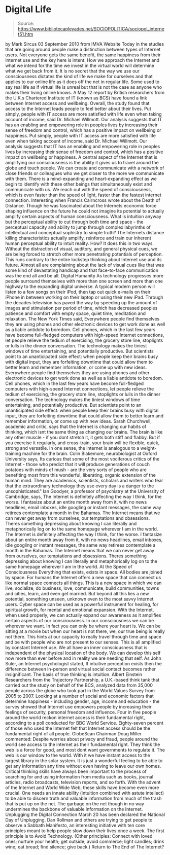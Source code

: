 # Digital Life

> Source: https://www.bibliotecapleyades.net/SOCIOPOLITICA/sociopol_internet51.htm

by Mark Sircus
03 September 2010
from IMVA Website
Today in the studies that are going around people make a distinction between types of Internet users.
Not everyone gets the same benefit, the same happiness from their Internet use and the key here is intent. How we approach the Internet and what we intend for the time we invest in the virtual world will determine what we get back from it. It is no secret that the way we use our consciousness dictates the kind of life we make for ourselves and that applies to our online life as it does off the net in regular life. Some used to say real life as if virtual life is unreal but that is not the case as anyone who makes their living online knows. A May 12 report by British researchers from the U.K.s Chartered Institute of IT (known as BCS) have found a link between Internet access and wellbeing.
Overall, the study found that access to the Internet leads people to feel better about their lives.
Put simply, people with IT access are more satisfied with life even when taking account of income, said Dr. Michael Willmott. Our analysis suggests that IT has an enabling and empowering role in peoples lives by increasing their sense of freedom and control, which has a positive impact on wellbeing or happiness.
Put simply, people with IT access are more satisfied with life even when taking account of income, said Dr. Michael Willmott.
Our analysis suggests that IT has an enabling and empowering role in peoples lives by increasing their sense of freedom and control, which has a positive impact on wellbeing or happiness.
A central aspect of the Internet that is amplifying our consciousness is the ability it gives us to travel around the globe and touch people. We can create and communicate with a network of close friends or colleagues who we get closer to the more we communicate with them.
There is a mind-expanding and heart-expanding effect as we begin to identify with these other beings that simultaneously exist and communicate with us.
We reach out with the speed of consciousness, which is even faster than the speed of light, faster than the fastest internet connection.
Interesting when Francis Cairncross wrote about the Death of Distance.
Though he was fascinated about the Internets economic force shaping influence on the future he could not imagine its potential to actually amplify certain aspects of human consciousness. What is intuition anyway but the perceptual ability to cut through both time and space - the perceptual capacity and ability to jump through complex labyrinths of intellectual and conceptual sophistry to simple truth? The Internets distance killing characteristics actually amplify, reinforce and train our inherent human perceptual ability to intuit reality.
How? It does this in two ways.
Without the distraction of visual, auditory, and general physical cues, we are being forced to stretch other more penetrating potentials of perception. This runs contrary to the entire lockstep thinking about Internet use and its future.
Almost all are complaining about the lack of visual cues like that was some kind of devastating handicap and that face-to-face communication was the end all and be all.
Digital Humanity As technology progresses more people surround themselves with more than one screen and more than one highway to the expanding digital universe.
A typical modern person will listen to a few songs on their iPod, then tap out quick e-mails on their iPhone in between working on their laptop or using their new iPad. Through the decades television has paved the way by speeding up the amount of images and stimulation per period of time, which has decreased peoples patience and comfort with empty space, quiet time, meditation and relaxation. The New York Times said,
Everywhere people find themselves they are using phones and other electronic devices to get work done as well as a liable antidote to boredom. Cell phones, which in the last few years have become full-fledged computers with high-speed Internet connections, let people relieve the tedium of exercising, the grocery store line, stoplights or lulls in the dinner conversation. The technology makes the tiniest windows of time entertaining, and potentially productive. But scientists point to an unanticipated side effect: when people keep their brains busy with digital input, they are forfeiting downtime that could allow them to better learn and remember information, or come up with new ideas.
Everywhere people find themselves they are using phones and other electronic devices to get work done as well as a liable antidote to boredom. Cell phones, which in the last few years have become full-fledged computers with high-speed Internet connections, let people relieve the tedium of exercising, the grocery store line, stoplights or lulls in the dinner conversation.
The technology makes the tiniest windows of time entertaining, and potentially productive. But scientists point to an unanticipated side effect: when people keep their brains busy with digital input, they are forfeiting downtime that could allow them to better learn and remember information, or come up with new ideas.
Sarah Churchwell, academic and critic, says that the Internet is changing our habits of thinking, which isnt the same thing as changing our brains.
The brain is like any other muscle - if you dont stretch it, it gets both stiff and flabby. But if you exercise it regularly, and cross-train, your brain will be flexible, quick, strong and versatile. In one sense, the internet is analogous to a weight-training machine for the brain. Colin Blakemore, neurobiologist at Oxford University says,
Its curious that some of the most vociferous critics of the Internet - those who predict that it will produce generations of couch potatoes with minds of mush - are the very sorts of people who are benefiting most from this wonderful, liberating, organic extension of the human mind. They are academics, scientists, scholars and writers who fear that the extraordinary technology they use every day is a danger to the unsophisticated."
Ian Goodyer, a professor of psychiatry at the University of Cambridge, says,
The Internet is definitely affecting the way I think, for the worse. I fantasize about an entire month away from it, with no news headlines, email inboxes, idle googling or instant messages, the same way retirees contemplate a month in the Bahamas. The Internet means that we can never get away from ourselves, our temptations and obsessions. Theres something depressing about knowing I can literally and metaphorically log on to the same homepage wherever I am in the world.
The Internet is definitely affecting the way I think, for the worse. I fantasize about an entire month away from it, with no news headlines, email inboxes, idle googling or instant messages, the same way retirees contemplate a month in the Bahamas.
The Internet means that we can never get away from ourselves, our temptations and obsessions. Theres something depressing about knowing I can literally and metaphorically log on to the same homepage wherever I am in the world.
At the Speed of Consciousness Everything that exists, exists in space. All bodies are joined by space.
For humans the Internet offers a new space that can connect us like normal space connects all things. This is a new space in which we can live, socialize, do business, love, communicate, build communities, towns and cities, learn, and even get married. But beyond all this lies a new potential, something unseen, unknown even to the most savvy Internet users.
Cyber space can be used as a powerful instrument for healing, for spiritual growth, for mental and emotional expansion. With the Internet, when used properly, we can actually expand our awareness as it amplifies certain aspects of our consciousness. In our consciousness we can be wherever we want. In fact you can only be where your heart is. We can be sitting at a movie but when our heart is not there, we, our true being is really not there. This hints at our capacity to really travel through time and space and be with people who are not present to our senses. This is all amplified by constant Internet use.
We all have an inner consciousness that is independent of the physical location of the body. We can develop this self now more than ever before and in reality we are needing that self.
As John Suler, an Internet psychologist stated,
If intuitive perception exists then the difference between in-person and virtual social contact becomes rather insignificant.
The basis of true thinking is intuition. Albert Einstein
Researchers from the Trajectory Partnership, a U.K.-based think tank that carried out the study on behalf of the BCS, analyzed data from 35,000 people across the globe who took part in the World Values Survey from 2005 to 2007.
Looking at a number of social and economic factors that determine happiness - including gender, age, income and education - the survey showed that Internet use empowers people by increasing their feelings of security, personal freedom and influence. Four in five people around the world reckon internet access is their fundamental right, according to a poll conducted for BBC World Service. Eighty-seven percent of those who used the Internet felt that Internet access should be the fundamental right of all people.
GlobeScan Chairman Doug Miller commented:
Despite worries about privacy and fraud, people around the world see access to the internet as their fundamental right. They think the web is a force for good, and most dont want governments to regulate it.
The web is our window to the world.
With it we have instant access to the largest library in the solar system. It is just a wonderful feeling to be able to get any information any time without even having to leave our own homes.
Critical thinking skills have always been important to the process of searching for and using information from media such as books, journal articles, radio broadcasts, television reports, and so forth.
With the advent of the Internet and World Wide Web, these skills have become even more crucial. One needs an innate ability (intuition combined with astute intellect) to be able to discern truth and valuable information from much of the trash that is put up on the net.
The garbage on the net though in no way undermines the backbone of valuable information on the Internet.
Unplugging the Digital Connection March 20 has been declared the National Day of Unplugging.
Dan Rollman and others are trying to get people to observe a Sabbath Manifesto, an interesting initiative with ten core principles meant to help people slow down their lives once a week.
The first principle is to Avoid Technology.
(Other principles: Connect with loved ones; nurture your health; get outside; avoid commerce; light candles; drink wine; eat bread; find silence; give back.)
Return to The End of The Internet?

